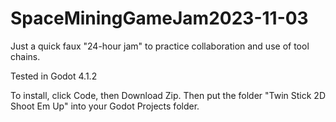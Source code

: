 # SpaceMiningGameJam2023-11-03

Just a quick faux "24-hour jam" to practice collaboration and use of tool chains.

Tested in Godot 4.1.2

To install, click Code, then Download Zip. Then put the folder "Twin Stick 2D Shoot Em Up" into your Godot Projects folder.
